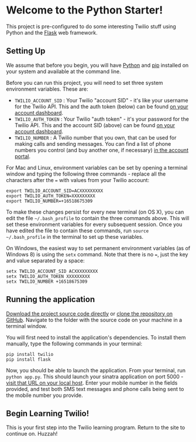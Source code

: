 # Welcome to the Python Starter!

This project is pre-configured to do some interesting Twilio stuff using Python and the [Flask](http://flask.pocoo.org/) web framework.

## Setting Up

We assume that before you begin, you will have [Python](http://www.python.org/) and [pip](http://www.pip-installer.org/en/latest/) installed on your system and available at the command line.

Before you can run this project, you will need to set three system environment variables.  These are:

* `TWILIO_ACCOUNT_SID` : Your Twilio "account SID" - it's like your username for the Twilio API.  This and the auth token (below) can be found [on your account dashboard](https://www.twilio.com/user/account).
* `TWILIO_AUTH_TOKEN` : Your Twilio "auth token" - it's your password for the Twilio API.  This and the account SID (above) can be found [on your account dashboard](https://www.twilio.com/user/account).
* `TWILIO_NUMBER` : A Twilio number that you own, that can be used for making calls and sending messages.  You can find a list of phone numbers you control (and buy another one, if necessary) [in the account portal](https://www.twilio.com/user/account/phone-numbers/incoming).

For Mac and Linux, environment variables can be set by opening a terminal window and typing the following three commands - replace all the characters after the `=` with values from your Twilio account:

    export TWILIO_ACCOUNT_SID=ACXXXXXXXXX
    export TWILIO_AUTH_TOKEN=XXXXXXXXX
    export TWILIO_NUMBER=+16518675309

To make these changes persist for every new terminal (on OS X), you can edit the file `~/.bash_profile` to contain the three commands above.  This will set these environment variables for every subsequent session. Once you have edited the file to contain these commands, run `source ~/.bash_profile` in the terminal to set up these variables.

On Windows, the easiest way to set permanent environment variables (as of Windows 8) is using the `setx` command.  Note that there is no `=`, just the key and value separated by a space:

    setx TWILIO_ACCOUNT_SID ACXXXXXXXXX
    setx TWILIO_AUTH_TOKEN XXXXXXXXX
    setx TWILIO_NUMBER +16518675309

## Running the application

[Download the project source code directly](https://github.com/Beans0063/starter-python/archive/master.zip) or [clone the repository on GitHub](https://github.com/Beans0063/starter-python).  Navigate to the folder with the source code on your machine in a terminal window.

You will first need to install the application's dependencies. To install them  manually, type the following commands in your terminal:

    pip install twilio
    pip install flask

Now, you should be able to launch the application.  From your terminal, run `python app.py`.  This should launch your sinatra application on port 5000 - [visit that URL on your local host](http://localhost:5000/).  Enter your mobile number in the fields provided, and test both SMS text messages and phone calls being sent to the mobile number you provide.

## Begin Learning Twilio!
This is your first step into the Twilio learning program.  Return to the site to continue on.  Huzzah!